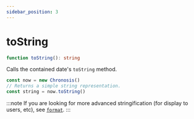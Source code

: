 ```yaml
---
sidebar_position: 3
---
```


# toString

```ts
function toString(): string
```

Calls the contained date's `toString` method.

```ts
const now = new Chronosis()
// Returns a simple string representation.
const string = now.toString()
```

:::note
If you are looking for more advanced stringification (for display to users, etc), see [`format`](./format/format.mdx).
:::
